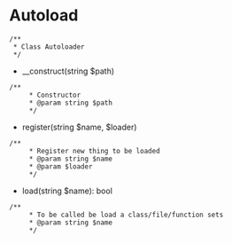 # Autoload
```
/**
 * Class Autoloader
 */
```
- __construct(string $path)
```
/**
     * Constructor
     * @param string $path
     */
```
- register(string $name, $loader)
```
/**
     * Register new thing to be loaded
     * @param string $name
     * @param $loader
     */
```
- load(string $name): bool
```
/**
     * To be called be load a class/file/function sets
     * @param string $name
     */
```

